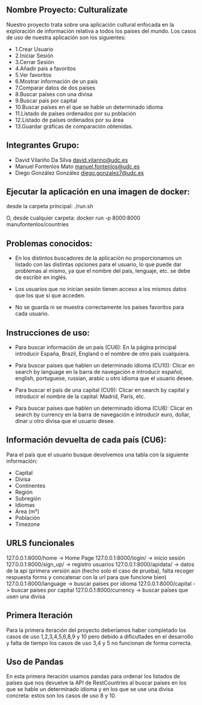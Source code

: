 ## Nombre Proyecto: Culturalízate

Nuestro proyecto trata sobre una aplicación cultural enfocada en la exploración de información relativa 
a todos los países del mundo. Los casos de uso de nuestra aplicación son los siguientes:

 - 1.Crear Usuario
 - 2.Iniciar Sesión
 - 3.Cerrar Sesión
 - 4.Añadir país a favoritos
 - 5.Ver favoritos
 - 6.Mostrar información de un país
 - 7.Comparar datos de dos países
 - 8.Buscar países con una divisa
 - 9.Buscar país por capital
 - 10.Buscar países en el que se hable un determinado idioma
 - 11.Listado de países ordenados por su población
 - 12.Listado de países ordenados por su área
 - 13.Guardar gráficas de comparación obtenidas.


## Integrantes Grupo:
 - David Vilariño Da Silva david.vilarino@udc.es
 - Manuel Fontenlos Mato manuel.fontenlos@udc.es
 - Diego González González diego.gonzalez7@udc.es

## Ejecutar la aplicación en una imagen de docker:

desde la carpeta principal:
./run.sh 

O, desde cualquier carpeta:
docker run -p 8000:8000 manufontenlos/countries


## Problemas conocidos:

 - En los distintos buscadores de la aplicación no proporcionamos un listado con las distintas opciones para el usuario, lo que puede dar problemas al mismo, ya que el nombre del país, lenguaje, etc. se debe de escribir en inglés.

 - Los usuarios que no inician sesión tienen acceso a los mismos datos que los que sí que acceden.

 - No se guarda ni se muestra correctamente los países favoritos para cada usuario.


## Instrucciones de uso:

 - Para buscar información de un país (CU6): En la página principal introducir España, Brazil, England o el nombre de otro país cualquiera.

 - Para buscar países que hablen un determinado idioma (CU10): Clicar en search by language en la barra de navegación e introducir español, english, portuguese, russian, arabic u otro idioma que el usuario desee.

 - Para buscar el país de una capital (CU9): Clicar en search by capital y introducir el nombre de la capital: Madrid, París, etc.

 - Para buscar países que hablen un determinado idioma (CU8): Clicar en search by currency en la barra de navegación e introducir euro, dollar, dinar u otro divisa que el usuario desee.

## Información devuelta de cada país (CU6):

Para el país que el usuario busque devolvemos una tabla con la siguiente información:

 - Capital
 - Divisa
 - Continentes
 - Región
 - Subregión
 - Idiomas
 - Área (m²)
 - Población
 - Timezone

## URLS funcionales

127.0.0.1:8000/home -> Home Page
127.0.0.1:8000/login/ -> inicio sesión
127.0.0.1:8000/sign_up/ -> registro usuarios 
127.0.0.1:8000/apidata/ -> datos de la api (primera versión aún (hecho solo el caso de prueba), falta recoger respuesta forms y concatenar con la url para que funcione bien)
127.0.0.1:8000/language -> buscar países por idioma
127.0.0.1:8000/capital -> buscar países por capital
127.0.0.1:8000/currency -> buscar países que usen una divisa

## Primera Iteración

Para la primera iteración del proyecto deberíamos haber completado los casos de uso 1,2,3,4,5,6,8,9 y 10 pero debido a dificultades en el desarrollo y falta de tiempo los casos de uso  3,4 y 5 no funcionan de forma correcta.

## Uso de Pandas

En esta primera iteración usamos pandas para ordenar los listados de países que nos devuelve la API de RestCountries al buscar países en los que se hable un determinado idioma y en los que se use una divisa concreta: estos son los casos de uso 8 y 10.